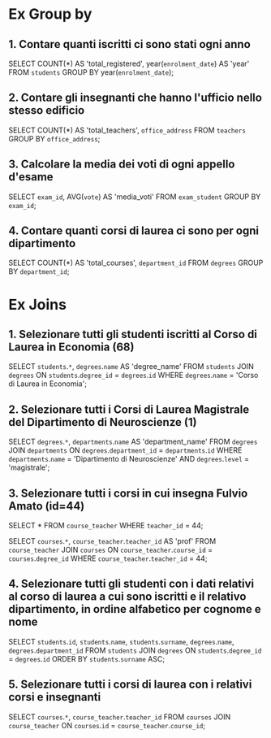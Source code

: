 # Ex Group by

## 1. Contare quanti iscritti ci sono stati ogni anno

SELECT COUNT(\*) AS 'total_registered', year(`enrolment_date`) AS 'year'
FROM `students`
GROUP BY year(`enrolment_date`);

## 2. Contare gli insegnanti che hanno l'ufficio nello stesso edificio

SELECT COUNT(\*) AS 'total_teachers', `office_address`
FROM `teachers`
GROUP BY `office_address`;

## 3. Calcolare la media dei voti di ogni appello d'esame

SELECT `exam_id`, AVG(`vote`) AS 'media_voti'
FROM `exam_student`
GROUP BY `exam_id`;

## 4. Contare quanti corsi di laurea ci sono per ogni dipartimento

SELECT COUNT(\*) AS 'total_courses', `department_id`
FROM `degrees`
GROUP BY `department_id`;

#

#

# Ex Joins

## 1. Selezionare tutti gli studenti iscritti al Corso di Laurea in Economia (68)

SELECT `students`.`*`, `degrees`.`name` AS 'degree_name'
FROM `students`
JOIN `degrees`
ON `students`.`degree_id` = `degrees`.`id`
WHERE `degrees`.`name` = 'Corso di Laurea in Economia';

## 2. Selezionare tutti i Corsi di Laurea Magistrale del Dipartimento di Neuroscienze (1)

SELECT `degrees`.`*`, `departments`.`name` AS 'department_name'
FROM `degrees`
JOIN `departments`
ON `degrees`.`department_id` = `departments`.`id`
WHERE `departments`.`name` = 'Dipartimento di Neuroscienze'
AND `degrees`.`level` = 'magistrale';

## 3. Selezionare tutti i corsi in cui insegna Fulvio Amato (id=44)

SELECT \*
FROM `course_teacher`
WHERE `teacher_id` = 44;

SELECT `courses`.`*`, `course_teacher`.`teacher_id` AS 'prof'
FROM `course_teacher`
JOIN `courses`
ON `course_teacher`.`course_id` = `courses`.`degree_id`
WHERE `course_teacher`.`teacher_id` = 44;

## 4. Selezionare tutti gli studenti con i dati relativi al corso di laurea a cui sono iscritti e il relativo dipartimento, in ordine alfabetico per cognome e nome

SELECT `students`.`id`, `students`.`name`, `students`.`surname`, `degrees`.`name`, `degrees`.`department_id`
FROM `students`
JOIN `degrees`
ON `students`.`degree_id` = `degrees`.`id`
ORDER BY `students`.`surname` ASC;

## 5. Selezionare tutti i corsi di laurea con i relativi corsi e insegnanti

SELECT `courses`.`*`, `course_teacher`.`teacher_id`
FROM `courses`
JOIN `course_teacher`
ON `courses`.`id` = `course_teacher`.`course_id`;

